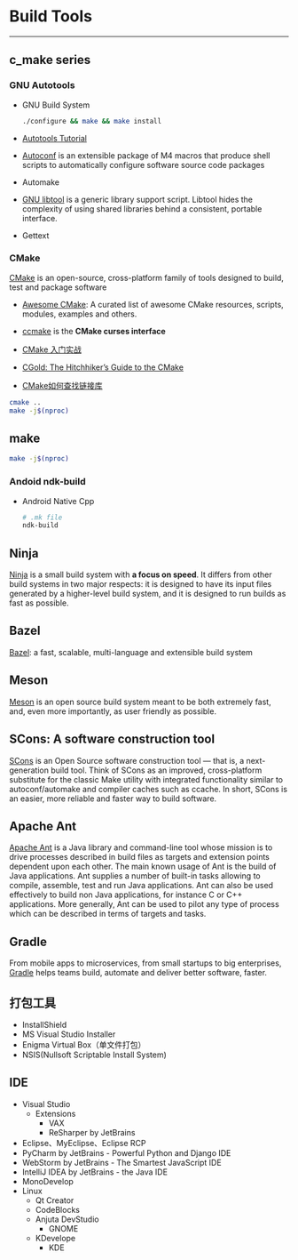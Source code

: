 # Build Tools

-----

## c_make series

### GNU Autotools

* GNU Build System
  ```sh
  ./configure && make && make install
  ```

* [Autotools Tutorial](https://www.lrde.epita.fr/~adl/autotools.html)

* [Autoconf](https://www.gnu.org/software/autoconf/) is an extensible package of M4 macros that produce shell scripts to automatically configure software source code packages

* Automake

* [GNU libtool](https://www.gnu.org/software/libtool/) is a generic library support script. Libtool hides the complexity of using shared libraries behind a consistent, portable interface.

* Gettext


### CMake

[CMake](https://cmake.org/) is an open-source, cross-platform family of tools designed to build, test and package software

* [Awesome CMake](https://github.com/onqtam/awesome-cmake): A curated list of awesome CMake resources, scripts, modules, examples and others.

* [ccmake](https://cmake.org/cmake/help/v3.0/manual/ccmake.1.html) is the **CMake curses interface**

* [CMake 入门实战](http://www.hahack.com/codes/cmake/)
* [CGold: The Hitchhiker’s Guide to the CMake](https://cgold.readthedocs.io/en/latest/)
* [CMake如何查找链接库](http://www.yeolar.com/note/2014/12/16/cmake-how-to-find-libraries/)

```sh
cmake ..
make -j$(nproc)
```

## make

```sh
make -j$(nproc)
```

### Andoid ndk-build

* Android Native Cpp
  ```sh
  # .mk file
  ndk-build
  ```

## Ninja

[Ninja](https://ninja-build.org/) is a small build system with **a focus on speed**. It differs from other build systems in two major respects: it is designed to have its input files generated by a higher-level build system, and it is designed to run builds as fast as possible.


## Bazel

[Bazel](https://bazel.build/): a fast, scalable, multi-language and extensible build system


## Meson

[Meson](http://mesonbuild.com/) is an open source build system meant to be both extremely fast, and, even more importantly, as user friendly as possible.


## SCons: A software construction tool

[SCons](https://scons.org/) is an Open Source software construction tool — that is, a next-generation build tool. Think of SCons as an improved, cross-platform substitute for the classic Make utility with integrated functionality similar to autoconf/automake and compiler caches such as ccache. In short, SCons is an easier, more reliable and faster way to build software.


## Apache Ant

[Apache Ant](http://ant.apache.org/) is a Java library and command-line tool whose mission is to drive processes described in build files as targets and extension points dependent upon each other. The main known usage of Ant is the build of Java applications. Ant supplies a number of built-in tasks allowing to compile, assemble, test and run Java applications. Ant can also be used effectively to build non Java applications, for instance C or C++ applications. More generally, Ant can be used to pilot any type of process which can be described in terms of targets and tasks.

## Gradle

From mobile apps to microservices, from small startups to big enterprises, [Gradle](https://gradle.org/) helps teams build, automate and deliver better software, faster.

## 打包工具

* InstallShield  
* MS Visual Studio Installer
* Enigma Virtual Box（单文件打包）
* NSIS(Nullsoft Scriptable Install System)

## IDE

* Visual Studio
  - Extensions
    - VAX
    - ReSharper by JetBrains
* Eclipse、MyEclipse、Eclipse RCP
* PyCharm by JetBrains - Powerful Python and Django IDE
* WebStorm by JetBrains - The Smartest JavaScript IDE
* IntelliJ IDEA by JetBrains - the Java IDE
* MonoDevelop
* Linux
  - Qt Creator
  - CodeBlocks
  - Anjuta DevStudio
    - GNOME
  - KDevelope
    - KDE